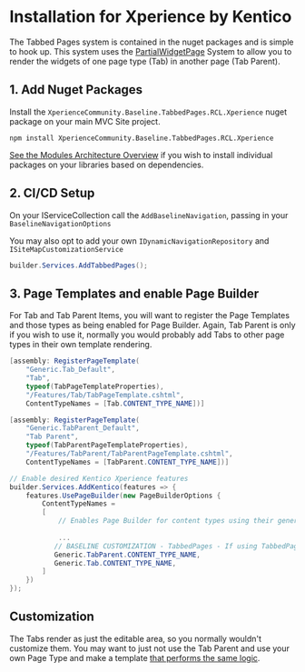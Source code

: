 # Installation for Xperience by Kentico

The Tabbed Pages system is contained in the nuget packages and is simple to hook up. This system uses the [PartialWidgetPage](https://github.com/KenticoDevTrev/PartialWidgetPage) System to allow you to render the widgets of one page type (Tab) in another page (Tab Parent).

## 1. Add Nuget Packages

Install the `XperienceCommunity.Baseline.TabbedPages.RCL.Xperience` nuget package on your main MVC Site project.

```
npm install XperienceCommunity.Baseline.TabbedPages.RCL.Xperience
```

[See the Modules Architecture Overview](../general/modules-architecture-overview.md) if you wish to install individual packages on your libraries based on dependencies.

## 2. CI/CD Setup

On your IServiceCollection call the `AddBaselineNavigation`, passing in your `BaselineNavigationOptions`

You may also opt to add your own `IDynamicNavigationRepository` and `ISiteMapCustomizationService`

```csharp
builder.Services.AddTabbedPages();
```

## 3. Page Templates and enable Page Builder

For Tab and Tab Parent Items, you will want to register the Page Templates and those types as being enabled for Page Builder.  Again, Tab Parent is only if you wish to use it, normally you would probably add Tabs to other page types in their own template rendering.

```csharp
[assembly: RegisterPageTemplate(
    "Generic.Tab_Default",
    "Tab",
    typeof(TabPageTemplateProperties),
    "/Features/Tab/TabPageTemplate.cshtml",
    ContentTypeNames = [Tab.CONTENT_TYPE_NAME])]

[assembly: RegisterPageTemplate(
    "Generic.TabParent_Default",
    "Tab Parent",
    typeof(TabParentPageTemplateProperties),
    "/Features/TabParent/TabParentPageTemplate.cshtml",
    ContentTypeNames = [TabParent.CONTENT_TYPE_NAME])]
```

```csharp
// Enable desired Kentico Xperience features
builder.Services.AddKentico(features => {
    features.UsePageBuilder(new PageBuilderOptions {
        ContentTypeNames =
        [
            // Enables Page Builder for content types using their generated classes
            
            ...
           // BASELINE CUSTOMIZATION - TabbedPages - If using TabbedPages, MUST add it here
           Generic.TabParent.CONTENT_TYPE_NAME,
           Generic.Tab.CONTENT_TYPE_NAME,
        ]
    })
});
```

## Customization

The Tabs render as just the editable area, so you normally wouldn't customize them.  You may want to just not use the Tab Parent and use your own Page Type and make a template [that performs the same logic](../../src/TabbedPages/TabbedPages.RCL.Xperience/Features/TabParent/TabParent.cshtml).
